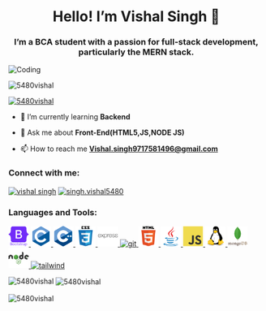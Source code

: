 <h1 align="center">Hello! I’m Vishal Singh 👋</h1>
<h3 align="center">I’m a BCA student with a passion for full-stack development, particularly the MERN stack.
</h3>

<img alt="Coding" width="600px" height="219px" src="https://res.cloudinary.com/practicaldev/image/fetch/s--x8dC1ccl--/c_limit%2Cf_auto%2Cfl_progressive%2Cq_66%2Cw_880/https://www.aalpha.net/wp-content/uploads/2020/12/full-stack-development.gif">

<p align="left"> <img src="https://komarev.com/ghpvc/?username=5480vishal&label=Profile%20views&color=0e75b6&style=flat" alt="5480vishal" /> </p>

<p align="left"> <a href="https://github.com/ryo-ma/github-profile-trophy"><img src="https://github-profile-trophy.vercel.app/?username=5480vishal" alt="5480vishal" /></a> </p>

- 🌱 I’m currently learning **Backend**

- 💬 Ask me about **Front-End(HTML5,JS,NODE JS)**

- 📫 How to reach me **Vishal.singh9717581496@gmail.com**

<h3 align="left">Connect with me:</h3>
<p align="left">
<a href="https://linkedin.com/in/vishal singh" target="blank"><img align="center" src="https://raw.githubusercontent.com/rahuldkjain/github-profile-readme-generator/master/src/images/icons/Social/linked-in-alt.svg" alt="vishal singh" height="30" width="40" /></a>
<a href="https://instagram.com/singh.vishal5480" target="blank"><img align="center" src="https://raw.githubusercontent.com/rahuldkjain/github-profile-readme-generator/master/src/images/icons/Social/instagram.svg" alt="singh.vishal5480" height="30" width="40" /></a>
</p>

<h3 align="left">Languages and Tools:</h3>
<p align="left"> <a href="https://getbootstrap.com" target="_blank" rel="noreferrer"> <img src="https://raw.githubusercontent.com/devicons/devicon/master/icons/bootstrap/bootstrap-plain-wordmark.svg" alt="bootstrap" width="40" height="40"/> </a> <a href="https://www.cprogramming.com/" target="_blank" rel="noreferrer"> <img src="https://raw.githubusercontent.com/devicons/devicon/master/icons/c/c-original.svg" alt="c" width="40" height="40"/> </a> <a href="https://www.w3schools.com/cpp/" target="_blank" rel="noreferrer"> <img src="https://raw.githubusercontent.com/devicons/devicon/master/icons/cplusplus/cplusplus-original.svg" alt="cplusplus" width="40" height="40"/> </a> <a href="https://www.w3schools.com/css/" target="_blank" rel="noreferrer"> <img src="https://raw.githubusercontent.com/devicons/devicon/master/icons/css3/css3-original-wordmark.svg" alt="css3" width="40" height="40"/> </a> <a href="https://expressjs.com" target="_blank" rel="noreferrer"> <img src="https://raw.githubusercontent.com/devicons/devicon/master/icons/express/express-original-wordmark.svg" alt="express" width="40" height="40"/> </a> <a href="https://git-scm.com/" target="_blank" rel="noreferrer"> <img src="https://www.vectorlogo.zone/logos/git-scm/git-scm-icon.svg" alt="git" width="40" height="40"/> </a> <a href="https://www.w3.org/html/" target="_blank" rel="noreferrer"> <img src="https://raw.githubusercontent.com/devicons/devicon/master/icons/html5/html5-original-wordmark.svg" alt="html5" width="40" height="40"/> </a> <a href="https://www.java.com" target="_blank" rel="noreferrer"> <img src="https://raw.githubusercontent.com/devicons/devicon/master/icons/java/java-original.svg" alt="java" width="40" height="40"/> </a> <a href="https://developer.mozilla.org/en-US/docs/Web/JavaScript" target="_blank" rel="noreferrer"> <img src="https://raw.githubusercontent.com/devicons/devicon/master/icons/javascript/javascript-original.svg" alt="javascript" width="40" height="40"/> </a> <a href="https://www.linux.org/" target="_blank" rel="noreferrer"> <img src="https://raw.githubusercontent.com/devicons/devicon/master/icons/linux/linux-original.svg" alt="linux" width="40" height="40"/> </a> <a href="https://www.mongodb.com/" target="_blank" rel="noreferrer"> <img src="https://raw.githubusercontent.com/devicons/devicon/master/icons/mongodb/mongodb-original-wordmark.svg" alt="mongodb" width="40" height="40"/> </a> <a href="https://nodejs.org" target="_blank" rel="noreferrer"> <img src="https://raw.githubusercontent.com/devicons/devicon/master/icons/nodejs/nodejs-original-wordmark.svg" alt="nodejs" width="40" height="40"/> </a> <a href="https://tailwindcss.com/" target="_blank" rel="noreferrer"> <img src="https://www.vectorlogo.zone/logos/tailwindcss/tailwindcss-icon.svg" alt="tailwind" width="40" height="40"/> </a> </p>

<p><img align="left" src="https://github-readme-stats.vercel.app/api/top-langs?username=5480vishal&show_icons=true&locale=en&layout=compact" alt="5480vishal" /></p>

<p>&nbsp;<img align="center" src="https://github-readme-stats.vercel.app/api?username=5480vishal&show_icons=true&locale=en" alt="5480vishal" /></p>

<p><img align="center" src="https://github-readme-streak-stats.herokuapp.com/?user=5480vishal&" alt="5480vishal" /></p>
